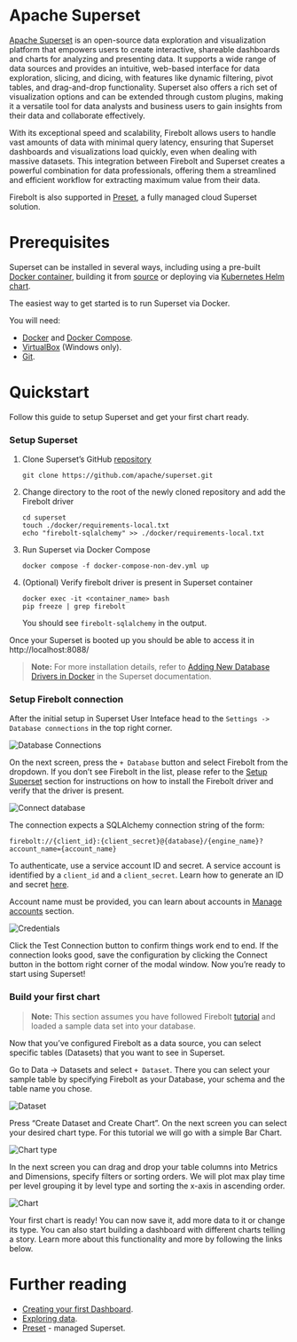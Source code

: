 # [](#apache-superset)Apache Superset

[Apache Superset](https://superset.apache.org) is an open-source data exploration and visualization platform that empowers users to create interactive, shareable dashboards and charts for analyzing and presenting data. It supports a wide range of data sources and provides an intuitive, web-based interface for data exploration, slicing, and dicing, with features like dynamic filtering, pivot tables, and drag-and-drop functionality. Superset also offers a rich set of visualization options and can be extended through custom plugins, making it a versatile tool for data analysts and business users to gain insights from their data and collaborate effectively.

With its exceptional speed and scalability, Firebolt allows users to handle vast amounts of data with minimal query latency, ensuring that Superset dashboards and visualizations load quickly, even when dealing with massive datasets. This integration between Firebolt and Superset creates a powerful combination for data professionals, offering them a streamlined and efficient workflow for extracting maximum value from their data.

Firebolt is also supported in [Preset](/Guides/integrations/connecting-to-preset.html), a fully managed cloud Superset solution.

# [](#prerequisites)Prerequisites

Superset can be installed in several ways, including using a pre-built [Docker container](https://superset.apache.org/docs/installation/installing-superset-using-docker-compose), building it from [source](https://superset.apache.org/docs/installation/installing-superset-from-scratch) or deploying via [Kubernetes Helm chart](https://superset.apache.org/docs/installation/running-on-kubernetes).

The easiest way to get started is to run Superset via Docker.

You will need:

- [Docker](https://www.docker.com/) and [Docker Compose](https://docs.docker.com/compose/).
- [VirtualBox](https://www.virtualbox.org/) (Windows only).
- [Git](https://git-scm.com/).

# [](#quickstart)Quickstart

Follow this guide to setup Superset and get your first chart ready.

### [](#setup-superset)Setup Superset

1. Clone Superset’s GitHub [repository](https://github.com/apache/superset)
   
   ```
   git clone https://github.com/apache/superset.git
   ```
2. Change directory to the root of the newly cloned repository and add the Firebolt driver
   
   ```
   cd superset
   touch ./docker/requirements-local.txt
   echo "firebolt-sqlalchemy" >> ./docker/requirements-local.txt
   ```
3. Run Superset via Docker Compose
   
   ```
   docker compose -f docker-compose-non-dev.yml up
   ```
4. (Optional) Verify firebolt driver is present in Superset container
   
   ```
   docker exec -it <container_name> bash
   pip freeze | grep firebolt
   ```
   
   You should see `firebolt-sqlalchemy` in the output.

Once your Superset is booted up you should be able to access it in http://localhost:8088/

> **Note:** For more installation details, refer to [Adding New Database Drivers in Docker](https://superset.apache.org/docs/databases/docker-add-drivers) in the Superset documentation.

### [](#setup-firebolt-connection)Setup Firebolt connection

After the initial setup in Superset User Inteface head to the `Settings -> Database connections` in the top right corner.

![Database Connections](../../assets/images/superset-settings.png)

On the next screen, press the `+ Database` button and select Firebolt from the dropdown. If you don’t see Firebolt in the list, please refer to the [Setup Superset](#setup-superset) section for instructions on how to install the Firebolt driver and verify that the driver is present.

![Connect database](../../assets/images/superset-connect-a-database.png)

The connection expects a SQLAlchemy connection string of the form:

```
firebolt://{client_id}:{client_secret}@{database}/{engine_name}?account_name={account_name}
```

To authenticate, use a service account ID and secret. A service account is identified by a `client_id` and a `client_secret`. Learn how to generate an ID and secret [here](/Guides/managing-your-organization/service-accounts.html).

Account name must be provided, you can learn about accounts in [Manage accounts](/Guides/managing-your-organization/managing-accounts.html) section.

![Credentials](../../assets/images/superset-firebolt-uri.png)

Click the Test Connection button to confirm things work end to end. If the connection looks good, save the configuration by clicking the Connect button in the bottom right corner of the modal window. Now you’re ready to start using Superset!

### [](#build-your-first-chart)Build your first chart

> **Note:** This section assumes you have followed Firebolt [tutorial](/Guides/getting-started/) and loaded a sample data set into your database.

Now that you’ve configured Firebolt as a data source, you can select specific tables (Datasets) that you want to see in Superset.

Go to Data -&gt; Datasets and select `+ Dataset`. There you can select your sample table by specifying Firebolt as your Database, your schema and the table name you chose.

![Dataset](/assets/images/superset-dataset-config.png)

Press “Create Dataset and Create Chart”. On the next screen you can select your desired chart type. For this tutorial we will go with a simple Bar Chart.

![Chart type](/assets/images/superset-char-type-select.png)

In the next screen you can drag and drop your table columns into Metrics and Dimensions, specify filters or sorting orders. We will plot max play time per level grouping it by level type and sorting the x-axis in ascending order.

![Chart](/assets/images/superset-sample-chart.png)

Your first chart is ready! You can now save it, add more data to it or change its type. You can also start building a dashboard with different charts telling a story. Learn more about this functionality and more by following the links below.

# [](#further-reading)Further reading

- [Creating your first Dashboard](https://superset.apache.org/docs/creating-charts-dashboards/creating-your-first-dashboard).
- [Exploring data](https://superset.apache.org/docs/creating-charts-dashboards/exploring-data).
- [Preset](https://preset.io/) - managed Superset.